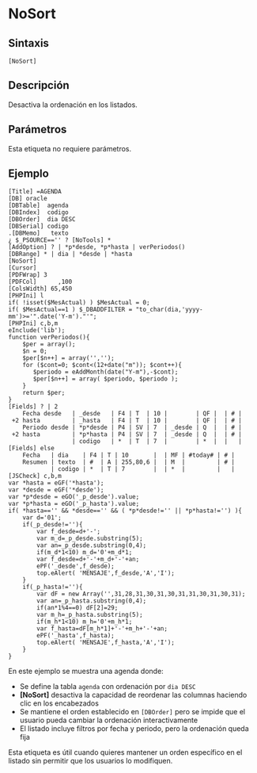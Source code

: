 # NoSort

## Sintaxis
```
[NoSort]
```

## Descripción
Desactiva la ordenación en los listados.

## Parámetros
Esta etiqueta no requiere parámetros.

## Ejemplo
```
[Title] =AGENDA 
[DB] oracle
[DBTable]  agenda
[DBIndex]  codigo
[DBOrder]  dia DESC
[DBSerial] codigo
.[DBMemo]   texto
¿ $_PSOURCE=='' ? [NoTools] *
[AddOption] ? | *p*desde, *p*hasta | verPeriodos()
[DBRange] * | dia | *desde | *hasta
[NoSort]
[Cursor]
[PDFWrap] 3
[PDFCol]      ,100
[ColsWidth] 65,450
[PHPIni] l
if( !isset($MesActual) ) $MesActual = 0;
if( $MesActual==1 ) $_DBADDFILTER = "to_char(dia,'yyyy-mm')>='".date('Y-m')."'";
[PHPIni] c,b,m
eInclude('lib');
function verPeriodos(){
	$per = array();
	$n = 0;
	$per[$n++] = array('','');
	for ($cont=0; $cont<(12+date("m")); $cont++){
	   $periodo = eAddMonth(date("Y-m"),-$cont);
	   $per[$n++] = array( $periodo, $periodo );
	}
	return $per;
}
[Fields] ? | 2
    Fecha desde   | _desde   | F4 | T  | 10 |        | QF |  | # | 
 +2 hasta         | _hasta   | F4 | T  | 10 |        | QF |  | # | 
    Periodo desde | *p*desde | P4 | SV | 7  | _desde | Q  |  | # | 
 +2 hasta         | *p*hasta | P4 | SV | 7  | _desde | Q  |  | # | 
                  | codigo   | *  | T  | 7  |        | *  |  |   | 
[Fields] else
    Fecha   | dia    | F4 | T | 10       |  | MF | #today# | # | 
    Resumen | texto  | #  | A | 255,80,6 |  | M  |         | # | 
            | codigo | *  | T | 7        |  | *  |         |   | 
[JSCheck] c,b,m
var *hasta = eGF('*hasta');
var *desde = eGF('*desde');
var *p*desde = eGO('_p_desde').value;
var *p*hasta = eGO('_p_hasta').value;
if( *hasta=='' && *desde=='' && ( *p*desde!='' || *p*hasta!='') ){
	var d='01';
	if(_p_desde!=''){
		var f_desde=d+'-';
		var m_d=_p_desde.substring(5);
		var an=_p_desde.substring(0,4);
		if(m_d*1<10) m_d='0'+m_d*1;
		var f_desde=d+'-'+m_d+'-'+an;
		ePF('_desde',f_desde);
		top.eAlert( 'MENSAJE',f_desde,'A','I');		
	}
	if(_p_hasta!=''){
		var dF = new Array('',31,28,31,30,31,30,31,31,30,31,30,31);
		var an=_p_hasta.substring(0,4);
		if(an*1%4==0) dF[2]=29;
		var m_h=_p_hasta.substring(5);
		if(m_h*1<10) m_h='0'+m_h*1;
		var f_hasta=dF[m_h*1]+'-'+m_h+'-'+an;
		ePF('_hasta',f_hasta);
		top.eAlert( 'MENSAJE',f_hasta,'A','I');		
	}
}
```

En este ejemplo se muestra una agenda donde:
- Se define la tabla `agenda` con ordenación por `dia DESC`
- **[NoSort]** desactiva la capacidad de reordenar las columnas haciendo clic en los encabezados
- Se mantiene el orden establecido en `[DBOrder]` pero se impide que el usuario pueda cambiar la ordenación interactivamente
- El listado incluye filtros por fecha y periodo, pero la ordenación queda fija

Esta etiqueta es útil cuando quieres mantener un orden específico en el listado sin permitir que los usuarios lo modifiquen.